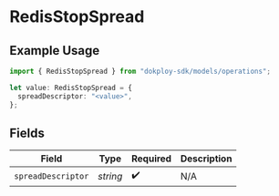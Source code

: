 # RedisStopSpread

## Example Usage

```typescript
import { RedisStopSpread } from "dokploy-sdk/models/operations";

let value: RedisStopSpread = {
  spreadDescriptor: "<value>",
};
```

## Fields

| Field              | Type               | Required           | Description        |
| ------------------ | ------------------ | ------------------ | ------------------ |
| `spreadDescriptor` | *string*           | :heavy_check_mark: | N/A                |